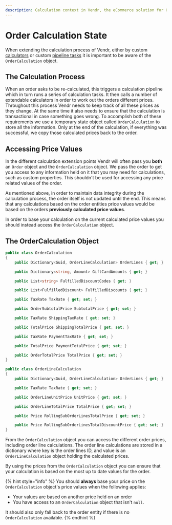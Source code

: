 ```yaml
---
description: Calculation context in Vendr, the eCommerce solution for Umbraco
---
```


# Order Calculation State

When extending the calculation process of Vendr, either by custom [calculators](../calculators/) or custom [pipeline tasks](../pipelines/) it is important to be aware of the `OrderCalculation` object.

## The Calculation Process

When an order asks to be re-calculated, this triggers a calculation pipeline which in turn runs a series of calculation tasks. It then calls a number of extendable calculators in order to work out the orders different prices. Throughout this process Vendr needs to keep track of all these prices as they change. At the same time it also needs to ensure that the calculation is transactional in case something goes wrong. To accomplish both of these requirements we use a temporary state object called `OrderCalculation` to store all the information. Only at the end of the calculation, if everything was successful, we copy those calculated prices back to the order.

## Accessing Price Values

In the different calculation extension points Vendr will often pass you **both** an `Order` object and the `OrderCalculation` object. We pass the order to get you access to any information held on it that you may need for calculations, such as custom properties. This shouldn't be used for accessing any price related values of the order.

As mentioned above, in order to maintain data integrity during the calculation process, the order itself is not updated until the end. This means that any calculations based on the order entities price values would be based on the orders **previously calculated price values**.

In order to base your calculation on the current calculated price values you should instead access the `OrderCalculation` object.

## The OrderCalculation Object

````csharp
public class OrderCalculation
{
    public Dictionary<Guid, OrderLineCalculation> OrderLines { get; }

    public Dictionary<string, Amount> GiftCardAmounts { get; }

    public List<string> FulfilledDiscountCodes { get; }

    public List<FulfilledDiscount> FulfilledDiscounts { get; }

    public TaxRate TaxRate { get; set; }

    public OrderSubtotalPrice SubtotalPrice { get; set; }

    public TaxRate ShippingTaxRate { get; set; }

    public TotalPrice ShippingTotalPrice { get; set; }

    public TaxRate PaymentTaxRate { get; set; }

    public TotalPrice PaymentTotalPrice { get; set; }

    public OrderTotalPrice TotalPrice { get; set; }
}

public class OrderLineCalculation
{
    public Dictionary<Guid, OrderLineCalculation> OrderLines { get; }

    public TaxRate TaxRate { get; set; }

    public OrderLineUnitPrice UnitPrice { get; set; }

    public OrderLineTotalPrice TotalPrice { get; set; }

    public Price RollingSubOrderLinesTotalPrice { get; set; }

    public Price RollingSubOrderLinesTotalDiscountPrice { get; set; }
}
````

From the `OrderCalculation` object you can access the different order prices, including order line calculations. The order line calculations are stored in a dictionary where key is the order lines ID, and value is an `OrderLineCalculation` object holding the calculated prices.

By using the prices from the `OrderCalculation` object you can ensure that your calculation is based on the most up to date values for the order.

{% hint style="info" %}
You should **always** base your price on the `OrderCalculation` object's price values when the following applies:

* Your values are based on another price held on an order
* You have access to an `OrderCalculation` object that isn't `null`.

It should also only fall back to the order entity if there is no `OrderCalculation` available.
{% endhint %}
